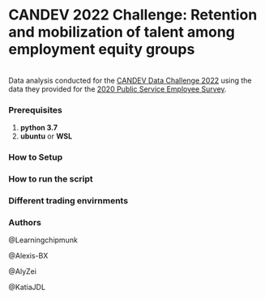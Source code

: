 # CANDEV 2022 Challenge: Retention and mobilization of talent among employment equity groups
​		
Data analysis conducted for the [CANDEV Data Challenge 2022](https://candev.statcan.gc.ca/home) using the data they provided for the [2020 Public Service Employee Survey](https://open.canada.ca/data/en/dataset/4301f4bb-1daa-4b50-afab-d1193b5d2284/resource/25076d6a-84c0-48d0-97a9-f9d20ec2a10d).

### Prerequisites

1. **python 3.7**
2. **ubuntu** or **WSL**

### How to Setup



### How to run the script



### Different trading envirnments



### Authors

@Learningchipmunk

@Alexis-BX

@AlyZei

@KatiaJDL

